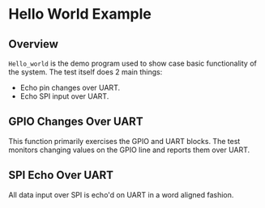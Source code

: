 # Hello World Example

## Overview

`Hello_world` is the demo program used to show case basic functionality of the system.
The test itself does 2 main things:
* Echo pin changes over UART.
* Echo SPI input over UART.

## GPIO Changes Over UART
This function primarily exercises the GPIO and UART blocks.
The test monitors changing values on the GPIO line and reports them over UART.

## SPI Echo Over UART
All data input over SPI is echo'd on UART in a word aligned fashion.
